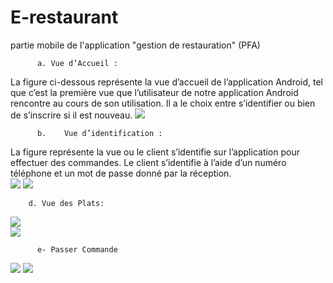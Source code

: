 # E-restaurant
partie mobile de l'application "gestion de restauration" (PFA)
          
          a. Vue d’Accueil : 

La figure  ci-dessous représente la vue d’accueil de l’application Android, tel que c’est la première vue que l’utilisateur de notre application Android rencontre au cours de son utilisation. 
Il a le choix entre s’identifier ou bien de s’inscrire si il est nouveau.
 ![](screenshots/1.png)

          b.	Vue d’identification :
La figure  représente la vue ou le client s’identifie sur l’application pour effectuer des commandes. 
Le client s’identifie à l’aide d’un numéro téléphone et un mot de passe donné par la réception.  
![](screenshots/2.png) ![](screenshots/3.png)
       
       
        d. Vue des Plats:   
   
 ![](screenshots/4.png)  
        ![](screenshots/5.png)

          e- Passer Commande
![](screenshots/6.png)
![](screenshots/7.png)
